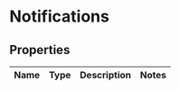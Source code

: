 # Notifications

## Properties

Name | Type | Description | Notes
------------ | ------------- | ------------- | -------------



